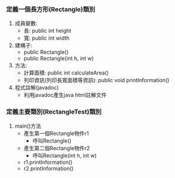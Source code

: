 ### 定義一個長方形(Rectangle)類別 
1. 成員變數:
    - 長: public int height
    - 寬: public int width 
1. 建構子:
    - public Rectangle()
    - public Rectangle(int h, int w)
1. 方法:
    - 計算面積: public int calculateArea()
    - 列印資訊(列印長寬面積等資訊): public void printInformation()
1. 程式註解(javadoc)
    - 利用javadoc產生java html註解文件
    
### 定義主要類別(RectangleTest)類別  
1. main()方法
    - 產生第一個Rectangle物件r1
        - 呼叫Rectangle()
    - 產生第二個Rectangle物件r2
        - 呼叫Rectangle(int h, int w)
    - r1.printInformation()
    - r2.printInformation()
